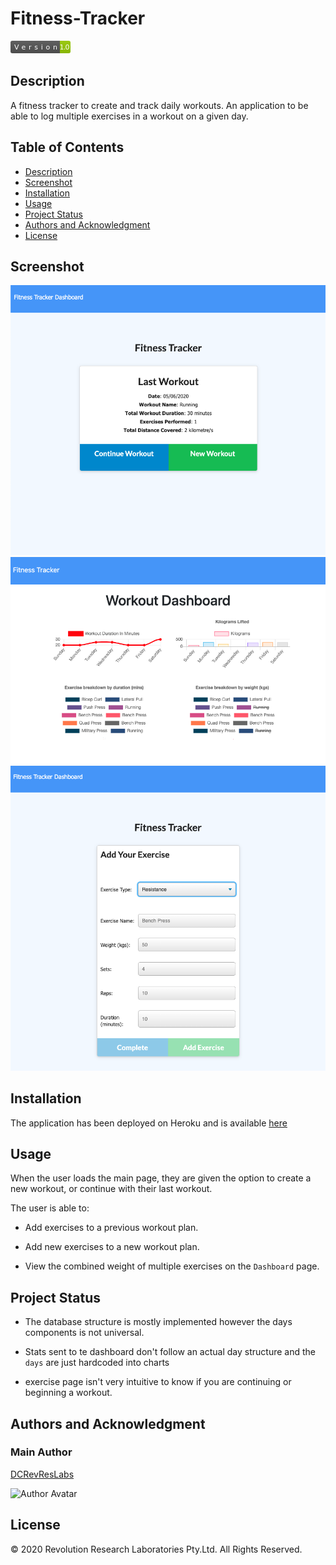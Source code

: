# Fitness-Tracker

<svg xmlns="http://www.w3.org/2000/svg" xmlns:xlink="http://www.w3.org/1999/xlink" width="96" height="20"><linearGradient id="b" x2="0" y2="100%"><stop offset="0" stop-color="#bbb" stop-opacity=".1"/><stop offset="1" stop-opacity=".1"/></linearGradient><clipPath id="a"><rect width="96" height="20" rx="3" fill="#fff"/></clipPath><g clip-path="url(#a)"><path fill="#555" d="M0 0h79v20H0z"/><path fill="#97ca00" d="M79 0h17v20H79z"/><path fill="url(#b)" d="M0 0h96v20H0z"/></g><g fill="#fff" text-anchor="middle" font-family="DejaVu Sans,Verdana,Geneva,sans-serif" font-size="110"> <text x="405" y="150" fill="#010101" fill-opacity=".3" transform="scale(.1)" textLength="690"></text><text x="405" y="140" transform="scale(.1)" textLength="690">Version</text><text x="865" y="150" fill="#010101" fill-opacity=".3" transform="scale(.1)" textLength="70"></text><text x="865" y="140" transform="scale(.1)" textLength="160">1.0</text></g> </svg>

## Description

A fitness tracker to create and track daily workouts. An application to be able to log multiple exercises in a workout on a given day.

## Table of Contents

- [Description](#description)
- [Screenshot](#screenshot)
- [Installation](#installation)
- [Usage](#usage)
- [Project Status](#project-status)
- [Authors and Acknowledgment](#authors-and-acknowledgment)
- [License](#license)

## Screenshot

<img src="./public/assets/images/Fitness_SS_Home.png" alt="alt text" width="600">
<img src="./public/assets/images/Fitness_SS_Stats.png" alt="alt text" width="600">
<img src="./public/assets/images/Fitness_SS_Enter.png" alt="alt text" width="600">

## Installation

The application has been deployed on Heroku and is available [here](https://obscure-stream-55645.herokuapp.com/)

## Usage

When the user loads the main page, they are given the option to create a new workout, or continue with their last workout.

The user is able to:

- Add exercises to a previous workout plan.

- Add new exercises to a new workout plan.

- View the combined weight of multiple exercises on the `Dashboard` page.

## Project Status

- The database structure is mostly implemented however the days components is not universal.

- Stats sent to te dashboard don't follow an actual day structure and the `days` are just hardcoded into charts

- exercise page isn't very intuitive to know if you are continuing or beginning a workout.

## Authors and Acknowledgment

### Main Author

[DCRevResLabs](https://github.com/DCRevResLabs)

![Author Avatar](https://avatars0.githubusercontent.com/u/47209814?v=4&s=100)

## License

© 2020 Revolution Research Laboratories Pty.Ltd. All Rights Reserved.
